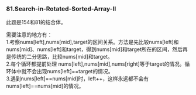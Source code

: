 ### 81.Search-in-Rotated-Sorted-Array-II

此题是154和81的结合体。

需要注意的地方有：   
1.考察nums[left],nums[mid],target的区间关系。方法是先比较nums[left]和nums[mid]、nums[left]和target，得到nums[mid]和target所在的区间，然后再是传统的二分思路，比较nums[mid]和target。   
2.每个循环都提前处理 nums[left],nums[mid],nums[right]等于target的情况。循环体中就不会出现nums[left]==target的情况。   
3.遇到nums[left]==nums[mid]时，left++，这样永远都不会有nums[left]==nums[mid]的情况。   

